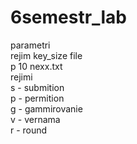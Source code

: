 # 6semestr_lab
parametri  
rejim key_size file  
p 10 nexx.txt  
rejimi   
s - submition  
p - permition  
g - gammirovanie  
v - vernama  
r - round  
